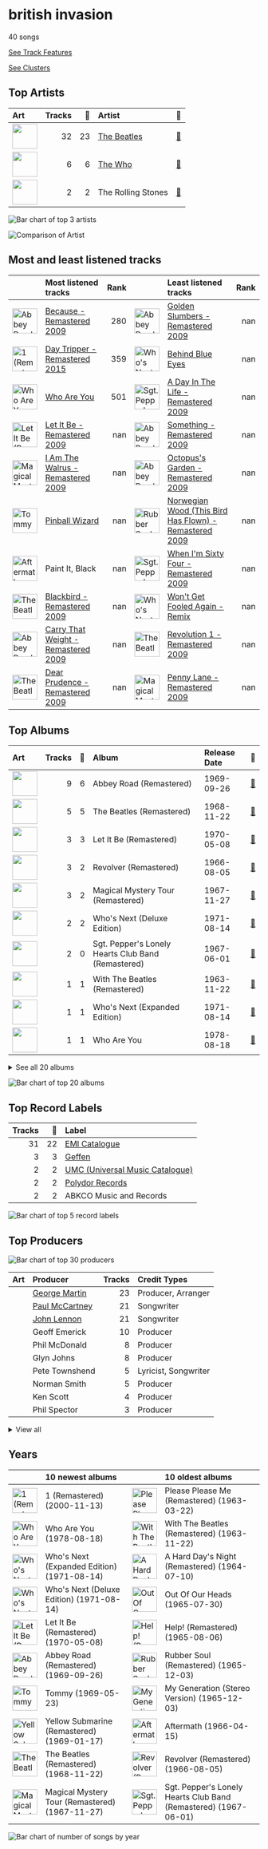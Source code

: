 # british invasion

40 songs

[See Track Features](audio_features.md)

[See Clusters](clusters/overview.md)

## Top Artists

| Art | Tracks | 💚 | Artist | 🔗 |
|:---|---:|---:|:---|:---|
| <img src="https://i.scdn.co/image/ab6761610000e5ebe9348cc01ff5d55971b22433" alt="" width="50" /> | 32 | 23 | [The Beatles](../../artists/the_beatles/overview.md) | [🔗](https://open.spotify.com/artist/3WrFJ7ztbogyGnTHbHJFl2) |
| <img src="https://i.scdn.co/image/9cd709cabb4a614b4f1dd9ec256a5f30e21f0150" alt="" width="50" /> | 6 | 6 | [The Who](../../artists/the_who/overview.md) | [🔗](https://open.spotify.com/artist/67ea9eGLXYMsO2eYQRui3w) |
| <img src="https://i.scdn.co/image/ab6761610000e5ebe4cea917b68726aadb4854b8" alt="" width="50" /> | 2 | 2 | The Rolling Stones | [🔗](https://open.spotify.com/artist/22bE4uQ6baNwSHPVcDxLCe) |

![Bar chart of top 3 artists](../../images/genres/british_invasion/artists.png)

![Comparison of Artist](../../images/genres/british_invasion/artists_comparison.png)
## Most and least listened tracks
| ​ | Most listened tracks | Rank | ​​ | Least listened tracks | Rank |
|:---|:---|---:|:---|:---|---:|
| <img src="https://i.scdn.co/image/ab67616d0000b273dc30583ba717007b00cceb25" alt="Abbey Road (Remastered)" width="50" /> | [Because - Remastered 2009](../../artists/the_beatles/overview.md) | 280 | <img src="https://i.scdn.co/image/ab67616d0000b273dc30583ba717007b00cceb25" alt="Abbey Road (Remastered)" width="50" /> | [Golden Slumbers - Remastered 2009](../../artists/the_beatles/overview.md) | nan |
| <img src="https://i.scdn.co/image/ab67616d0000b273582d56ce20fe0146ffa0e5cf" alt="1 (Remastered)" width="50" /> | [Day Tripper - Remastered 2015](../../artists/the_beatles/overview.md) | 359 | <img src="https://i.scdn.co/image/ab67616d0000b273fe24dcd263c08c6dd84b6e8c" alt="Who&#x27;s Next (Deluxe Edition)" width="50" /> | [Behind Blue Eyes](../../artists/the_who/overview.md) | nan |
| <img src="https://i.scdn.co/image/ab67616d0000b273238b25b3d5884cb4f6027663" alt="Who Are You" width="50" /> | [Who Are You](../../artists/the_who/overview.md) | 501 | <img src="https://i.scdn.co/image/ab67616d0000b27334ef8f7d06cf2fc2146f420a" alt="Sgt. Pepper&#x27;s Lonely Hearts Club Band (Remastered)" width="50" /> | [A Day In The Life - Remastered 2009](../../artists/the_beatles/overview.md) | nan |
| <img src="https://i.scdn.co/image/ab67616d0000b27384243a01af3c77b56fe01ab1" alt="Let It Be (Remastered)" width="50" /> | [Let It Be - Remastered 2009](../../artists/the_beatles/overview.md) | nan | <img src="https://i.scdn.co/image/ab67616d0000b273dc30583ba717007b00cceb25" alt="Abbey Road (Remastered)" width="50" /> | [Something - Remastered 2009](../../artists/the_beatles/overview.md) | nan |
| <img src="https://i.scdn.co/image/ab67616d0000b273692d9189b2bd75525893f0c1" alt="Magical Mystery Tour (Remastered)" width="50" /> | [I Am The Walrus - Remastered 2009](../../artists/the_beatles/overview.md) | nan | <img src="https://i.scdn.co/image/ab67616d0000b273dc30583ba717007b00cceb25" alt="Abbey Road (Remastered)" width="50" /> | [Octopus's Garden - Remastered 2009](../../artists/the_beatles/overview.md) | nan |
| <img src="https://i.scdn.co/image/ab67616d0000b27374ecb94bc3e5d851a39a0334" alt="Tommy" width="50" /> | [Pinball Wizard](../../artists/the_who/overview.md) | nan | <img src="https://i.scdn.co/image/ab67616d0000b273ed801e58a9ababdea6ac7ce4" alt="Rubber Soul (Remastered)" width="50" /> | [Norwegian Wood (This Bird Has Flown) - Remastered 2009](../../artists/the_beatles/overview.md) | nan |
| <img src="https://i.scdn.co/image/ab67616d0000b273bad7062c3fd2f2d037989694" alt="Aftermath" width="50" /> | Paint It, Black | nan | <img src="https://i.scdn.co/image/ab67616d0000b27334ef8f7d06cf2fc2146f420a" alt="Sgt. Pepper&#x27;s Lonely Hearts Club Band (Remastered)" width="50" /> | [When I'm Sixty Four - Remastered 2009](../../artists/the_beatles/overview.md) | nan |
| <img src="https://i.scdn.co/image/ab67616d0000b2734ce8b4e42588bf18182a1ad2" alt="The Beatles (Remastered)" width="50" /> | [Blackbird - Remastered 2009](../../artists/the_beatles/overview.md) | nan | <img src="https://i.scdn.co/image/ab67616d0000b2732d3eda886f81a2bad9274f02" alt="Who&#x27;s Next (Expanded Edition)" width="50" /> | [Won't Get Fooled Again - Remix](../../artists/the_who/overview.md) | nan |
| <img src="https://i.scdn.co/image/ab67616d0000b273dc30583ba717007b00cceb25" alt="Abbey Road (Remastered)" width="50" /> | [Carry That Weight - Remastered 2009](../../artists/the_beatles/overview.md) | nan | <img src="https://i.scdn.co/image/ab67616d0000b2734ce8b4e42588bf18182a1ad2" alt="The Beatles (Remastered)" width="50" /> | [Revolution 1 - Remastered 2009](../../artists/the_beatles/overview.md) | nan |
| <img src="https://i.scdn.co/image/ab67616d0000b2734ce8b4e42588bf18182a1ad2" alt="The Beatles (Remastered)" width="50" /> | [Dear Prudence - Remastered 2009](../../artists/the_beatles/overview.md) | nan | <img src="https://i.scdn.co/image/ab67616d0000b273692d9189b2bd75525893f0c1" alt="Magical Mystery Tour (Remastered)" width="50" /> | [Penny Lane - Remastered 2009](../../artists/the_beatles/overview.md) | nan |

## Top Albums

| Art | Tracks | 💚 | Album | Release Date | 🔗 |
|:---|---:|---:|:---|:---|:---|
| <img src="https://i.scdn.co/image/ab67616d0000b273dc30583ba717007b00cceb25" alt="" width="50" /> | 9 | 6 | Abbey Road (Remastered) | 1969-09-26 | [🔗](https://open.spotify.com/album/0ETFjACtuP2ADo6LFhL6HN) |
| <img src="https://i.scdn.co/image/ab67616d0000b2734ce8b4e42588bf18182a1ad2" alt="" width="50" /> | 5 | 5 | The Beatles (Remastered) | 1968-11-22 | [🔗](https://open.spotify.com/album/1klALx0u4AavZNEvC4LrTL) |
| <img src="https://i.scdn.co/image/ab67616d0000b27384243a01af3c77b56fe01ab1" alt="" width="50" /> | 3 | 3 | Let It Be (Remastered) | 1970-05-08 | [🔗](https://open.spotify.com/album/0jTGHV5xqHPvEcwL8f6YU5) |
| <img src="https://i.scdn.co/image/ab67616d0000b27328b8b9b46428896e6491e97a" alt="" width="50" /> | 3 | 2 | Revolver (Remastered) | 1966-08-05 | [🔗](https://open.spotify.com/album/3PRoXYsngSwjEQWR5PsHWR) |
| <img src="https://i.scdn.co/image/ab67616d0000b273692d9189b2bd75525893f0c1" alt="" width="50" /> | 3 | 2 | Magical Mystery Tour (Remastered) | 1967-11-27 | [🔗](https://open.spotify.com/album/2BtE7qm1qzM80p9vLSiXkj) |
| <img src="https://i.scdn.co/image/ab67616d0000b273fe24dcd263c08c6dd84b6e8c" alt="" width="50" /> | 2 | 2 | Who's Next (Deluxe Edition) | 1971-08-14 | [🔗](https://open.spotify.com/album/5MqyhhHbT13zsloD3uHhlQ) |
| <img src="https://i.scdn.co/image/ab67616d0000b27334ef8f7d06cf2fc2146f420a" alt="" width="50" /> | 2 | 0 | Sgt. Pepper's Lonely Hearts Club Band (Remastered) | 1967-06-01 | [🔗](https://open.spotify.com/album/6QaVfG1pHYl1z15ZxkvVDW) |
| <img src="https://i.scdn.co/image/ab67616d0000b273608a63ad5b18e99da94a3f73" alt="" width="50" /> | 1 | 1 | With The Beatles (Remastered) | 1963-11-22 | [🔗](https://open.spotify.com/album/1aYdiJk6XKeHWGO3FzHHTr) |
| <img src="https://i.scdn.co/image/ab67616d0000b2732d3eda886f81a2bad9274f02" alt="" width="50" /> | 1 | 1 | Who's Next (Expanded Edition) | 1971-08-14 | [🔗](https://open.spotify.com/album/53PBYiedQrASAs5sy63JqT) |
| <img src="https://i.scdn.co/image/ab67616d0000b273238b25b3d5884cb4f6027663" alt="" width="50" /> | 1 | 1 | Who Are You | 1978-08-18 | [🔗](https://open.spotify.com/album/7at3CV9Y9P57wsEXkfU0q8) |


<details>
<summary>See all 20 albums</summary>

| Art | Tracks | 💚 | Album | Release Date | 🔗 |
|:---|---:|---:|:---|:---|:---|
| <img src="https://i.scdn.co/image/ab67616d0000b27374ecb94bc3e5d851a39a0334" alt="" width="50" /> | 1 | 1 | Tommy | 1969-05-23 | [🔗](https://open.spotify.com/album/5cT7ee1sy2oEbFalP4asS4) |
| <img src="https://i.scdn.co/image/ab67616d0000b273ed801e58a9ababdea6ac7ce4" alt="" width="50" /> | 1 | 1 | Rubber Soul (Remastered) | 1965-12-03 | [🔗](https://open.spotify.com/album/50o7kf2wLwVmOTVYJOTplm) |
| <img src="https://i.scdn.co/image/ab67616d0000b27305c5be85b64eaff732f7cb0b" alt="" width="50" /> | 1 | 1 | Out Of Our Heads | 1965-07-30 | [🔗](https://open.spotify.com/album/2Q5MwpTmtjscaS34mJFXQQ) |
| <img src="https://i.scdn.co/image/ab67616d0000b27334658b1827b64a1d4d5a5ca9" alt="" width="50" /> | 1 | 1 | My Generation (Stereo Version) | 1965-12-03 | [🔗](https://open.spotify.com/album/6Oc6Ok1Oawu8lRkjmD4mXy) |
| <img src="https://i.scdn.co/image/ab67616d0000b273e3e3b64cea45265469d4cafa" alt="" width="50" /> | 1 | 1 | Help! (Remastered) | 1965-08-06 | [🔗](https://open.spotify.com/album/0PT5m6hwPRrpBwIHVnvbFX) |
| <img src="https://i.scdn.co/image/ab67616d0000b273bad7062c3fd2f2d037989694" alt="" width="50" /> | 1 | 1 | Aftermath | 1966-04-15 | [🔗](https://open.spotify.com/album/72qrnM4yUNMDDlWiqKc8iY) |
| <img src="https://i.scdn.co/image/ab67616d0000b273e230f303815e82a86713eedd" alt="" width="50" /> | 1 | 1 | A Hard Day's Night (Remastered) | 1964-07-10 | [🔗](https://open.spotify.com/album/6wCttLq0ADzkPgtRnUihLV) |
| <img src="https://i.scdn.co/image/ab67616d0000b273582d56ce20fe0146ffa0e5cf" alt="" width="50" /> | 1 | 1 | 1 (Remastered) | 2000-11-13 | [🔗](https://open.spotify.com/album/7vEJAtP3KgKSpOHVgwm3Eh) |
| <img src="https://i.scdn.co/image/ab67616d0000b273d283808926ad3d2220e63c1c" alt="" width="50" /> | 1 | 0 | Yellow Submarine (Remastered) | 1969-01-17 | [🔗](https://open.spotify.com/album/1gKZ5A1ndFqbcrWtW85cCy) |
| <img src="https://i.scdn.co/image/ab67616d0000b273dbeec63ad914c973e75c24df" alt="" width="50" /> | 1 | 0 | Please Please Me (Remastered) | 1963-03-22 | [🔗](https://open.spotify.com/album/3KzAvEXcqJKBF97HrXwlgf) |

</details>


![Bar chart of top 20 albums](../../images/genres/british_invasion/albums.png)

## Top Record Labels

| Tracks | 💚 | Label |
|---:|---:|:---|
| 31 | 22 | [EMI Catalogue](../../labels/emi_catalogue/overview.md) |
| 3 | 3 | [Geffen](../../labels/geffen/overview.md) |
| 2 | 2 | [UMC (Universal Music Catalogue)](../../labels/umc_(universal_music_catalogue)/overview.md) |
| 2 | 2 | [Polydor Records](../../labels/polydor_records/overview.md) |
| 2 | 2 | ABKCO Music and Records |

![Bar chart of top 5 record labels](../../images/genres/british_invasion/labels.png)

## Top Producers

![Bar chart of top 30 producers](../../images/genres/british_invasion/producers.png)

| Art | Producer | Tracks | Credit Types |
|:---|:---|---:|:---|
| | [George Martin](../../producers/george_martin/overview.md) | 23 | Producer, Arranger |
| | [Paul McCartney](../../producers/paul_mccartney/overview.md) | 21 | Songwriter |
| | [John Lennon](../../producers/john_lennon/overview.md) | 21 | Songwriter |
| | Geoff Emerick | 10 | Producer |
| | Phil McDonald | 8 | Producer |
| | Glyn Johns | 8 | Producer |
| | Pete Townshend | 5 | Lyricist, Songwriter |
| | Norman Smith | 5 | Producer |
| | Ken Scott | 4 | Producer |
| | Phil Spector | 3 | Producer |


<details>
<summary>View all</summary>

| Art | Producer | Tracks | Credit Types |
|:---|:---|---:|:---|
| | Chris Thomas | 3 | Producer |
| <img src="https://i.scdn.co/image/9cd709cabb4a614b4f1dd9ec256a5f30e21f0150" alt="" width="50" /> | [The Who](../../artists/the_who/overview.md) | 3 | Producer |
| | Jeff Jarratt | 2 | Producer |
| | Barry Sheffield | 2 | Producer |
| | George Harrison | 2 | Lyricist, Songwriter |
| | Lauren Scott | 1 | Arranger |
| | John Mills | 1 | Arranger |
| | Chris Stamp | 1 | Producer |
| | Andrew Loog Oldham | 1 | Producer |
| <img src="https://i.scdn.co/image/ab6761610000e5ebe4cea917b68726aadb4854b8" alt="" width="50" /> | The Rolling Stones | 1 | Arranger |
| | Ron Pender | 1 | Producer |
| | Mick Jagger | 1 | Songwriter |
| | David Hassinger | 1 | Producer |
| | Martin Benge | 1 | Producer |
| | Keith Moon | 1 | Producer |
| | Damon Lyon-Shaw | 1 | Producer |
| | Jon Astley | 1 | Producer |
| | Keith Richards | 1 | Songwriter |
| | Kit Lambert | 1 | Producer |
| | Peter Bown | 1 | Producer |

</details>

## Years

| ​ | 10 newest albums | ​​ | 10 oldest albums |
|:---|:---|:---|:---|
| <img src="https://i.scdn.co/image/ab67616d0000b273582d56ce20fe0146ffa0e5cf" alt="1 (Remastered)" width="50" /> | 1 (Remastered) (2000-11-13) | <img src="https://i.scdn.co/image/ab67616d0000b273dbeec63ad914c973e75c24df" alt="Please Please Me (Remastered)" width="50" /> | Please Please Me (Remastered) (1963-03-22) |
| <img src="https://i.scdn.co/image/ab67616d0000b273238b25b3d5884cb4f6027663" alt="Who Are You" width="50" /> | Who Are You (1978-08-18) | <img src="https://i.scdn.co/image/ab67616d0000b273608a63ad5b18e99da94a3f73" alt="With The Beatles (Remastered)" width="50" /> | With The Beatles (Remastered) (1963-11-22) |
| <img src="https://i.scdn.co/image/ab67616d0000b2732d3eda886f81a2bad9274f02" alt="Who&#x27;s Next (Expanded Edition)" width="50" /> | Who's Next (Expanded Edition) (1971-08-14) | <img src="https://i.scdn.co/image/ab67616d0000b273e230f303815e82a86713eedd" alt="A Hard Day&#x27;s Night (Remastered)" width="50" /> | A Hard Day's Night (Remastered) (1964-07-10) |
| <img src="https://i.scdn.co/image/ab67616d0000b273fe24dcd263c08c6dd84b6e8c" alt="Who&#x27;s Next (Deluxe Edition)" width="50" /> | Who's Next (Deluxe Edition) (1971-08-14) | <img src="https://i.scdn.co/image/ab67616d0000b27305c5be85b64eaff732f7cb0b" alt="Out Of Our Heads" width="50" /> | Out Of Our Heads (1965-07-30) |
| <img src="https://i.scdn.co/image/ab67616d0000b27384243a01af3c77b56fe01ab1" alt="Let It Be (Remastered)" width="50" /> | Let It Be (Remastered) (1970-05-08) | <img src="https://i.scdn.co/image/ab67616d0000b273e3e3b64cea45265469d4cafa" alt="Help! (Remastered)" width="50" /> | Help! (Remastered) (1965-08-06) |
| <img src="https://i.scdn.co/image/ab67616d0000b273dc30583ba717007b00cceb25" alt="Abbey Road (Remastered)" width="50" /> | Abbey Road (Remastered) (1969-09-26) | <img src="https://i.scdn.co/image/ab67616d0000b273ed801e58a9ababdea6ac7ce4" alt="Rubber Soul (Remastered)" width="50" /> | Rubber Soul (Remastered) (1965-12-03) |
| <img src="https://i.scdn.co/image/ab67616d0000b27374ecb94bc3e5d851a39a0334" alt="Tommy" width="50" /> | Tommy (1969-05-23) | <img src="https://i.scdn.co/image/ab67616d0000b27334658b1827b64a1d4d5a5ca9" alt="My Generation (Stereo Version)" width="50" /> | My Generation (Stereo Version) (1965-12-03) |
| <img src="https://i.scdn.co/image/ab67616d0000b273d283808926ad3d2220e63c1c" alt="Yellow Submarine (Remastered)" width="50" /> | Yellow Submarine (Remastered) (1969-01-17) | <img src="https://i.scdn.co/image/ab67616d0000b273bad7062c3fd2f2d037989694" alt="Aftermath" width="50" /> | Aftermath (1966-04-15) |
| <img src="https://i.scdn.co/image/ab67616d0000b2734ce8b4e42588bf18182a1ad2" alt="The Beatles (Remastered)" width="50" /> | The Beatles (Remastered) (1968-11-22) | <img src="https://i.scdn.co/image/ab67616d0000b27328b8b9b46428896e6491e97a" alt="Revolver (Remastered)" width="50" /> | Revolver (Remastered) (1966-08-05) |
| <img src="https://i.scdn.co/image/ab67616d0000b273692d9189b2bd75525893f0c1" alt="Magical Mystery Tour (Remastered)" width="50" /> | Magical Mystery Tour (Remastered) (1967-11-27) | <img src="https://i.scdn.co/image/ab67616d0000b27334ef8f7d06cf2fc2146f420a" alt="Sgt. Pepper&#x27;s Lonely Hearts Club Band (Remastered)" width="50" /> | Sgt. Pepper's Lonely Hearts Club Band (Remastered) (1967-06-01) |

![Bar chart of number of songs by year](../../images/genres/british_invasion/years.png)